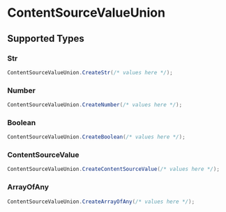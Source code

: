 # ContentSourceValueUnion


## Supported Types

### Str

```csharp
ContentSourceValueUnion.CreateStr(/* values here */);
```

### Number

```csharp
ContentSourceValueUnion.CreateNumber(/* values here */);
```

### Boolean

```csharp
ContentSourceValueUnion.CreateBoolean(/* values here */);
```

### ContentSourceValue

```csharp
ContentSourceValueUnion.CreateContentSourceValue(/* values here */);
```

### ArrayOfAny

```csharp
ContentSourceValueUnion.CreateArrayOfAny(/* values here */);
```
